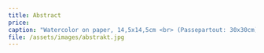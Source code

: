 ```yaml
---
title: Abstract
price:
caption: "Watercolor on paper, 14,5x14,5cm <br> (Passepartout: 30x30cm)"
file: /assets/images/abstrakt.jpg
---
```


